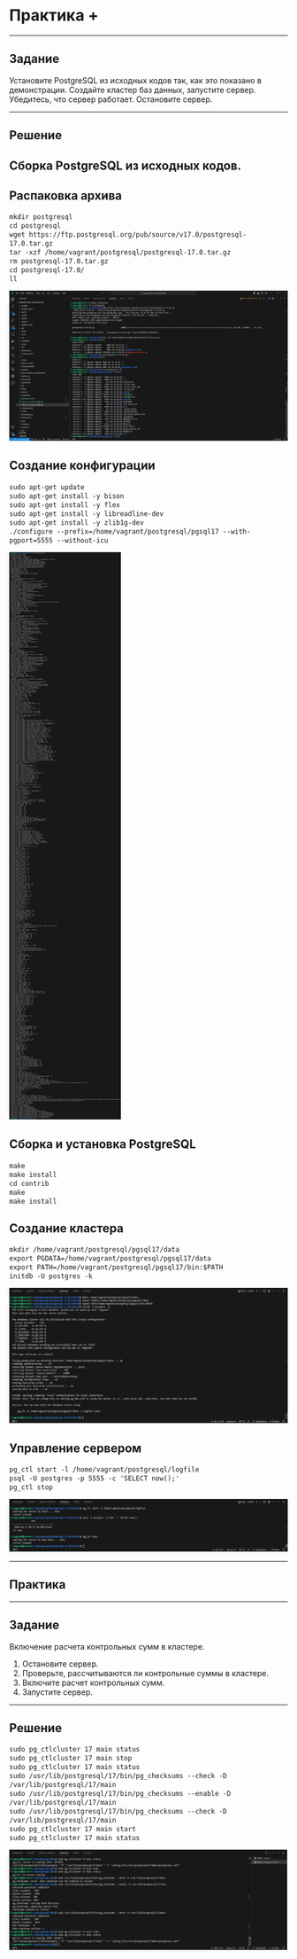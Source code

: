 # Практика +

---

## Задание

Установите PostgreSQL из исходных кодов так, как это
показано в демонстрации.
Создайте кластер баз данных, запустите сервер.
Убедитесь, что сервер работает.
Остановите сервер.

---

## Решение

## Сборка PostgreSQL из исходных кодов.

## Распаковка архива

```
mkdir postgresql
cd postgresql
wget https://ftp.postgresql.org/pub/source/v17.0/postgresql-17.0.tar.gz
tar -xzf /home/vagrant/postgresql/postgresql-17.0.tar.gz
rm postgresql-17.0.tar.gz
cd postgresql-17.0/
ll
```

![Alt text](https://github.com/wineperm/postgresql-dba1/blob/main/dba1_01_tools_install/unpacking.jpg)

## Создание конфигурации

```
sudo apt-get update
sudo apt-get install -y bison
sudo apt-get install -y flex
sudo apt-get install -y libreadline-dev
sudo apt-get install -y zlib1g-dev
./configure --prefix=/home/vagrant/postgresql/pgsql17 --with-pgport=5555 --without-icu
```

![Alt text](https://github.com/wineperm/postgresql-dba1/blob/main/dba1_01_tools_install/creating_configuration.jpg)

## Сборка и установка PostgreSQL

```
make
make install
cd contrib
make
make install
```

## Создание кластера

```
mkdir /home/vagrant/postgresql/pgsql17/data
export PGDATA=/home/vagrant/postgresql/pgsql17/data
export PATH=/home/vagrant/postgresql/pgsql17/bin:$PATH
initdb -U postgres -k
```

![Alt text](https://github.com/wineperm/postgresql-dba1/blob/main/dba1_01_tools_install/creating_cluster.jpg)

## Управление сервером

```
pg_ctl start -l /home/vagrant/postgresql/logfile
psql -U postgres -p 5555 -c 'SELECT now();'
pg_ctl stop
```

![Alt text](https://github.com/wineperm/postgresql-dba1/blob/main/dba1_01_tools_install/cluster_management.jpg)

---

## Практика

---

## Задание

Включение расчета контрольных сумм в кластере.

1. Остановите сервер.
2. Проверьте, рассчитываются ли контрольные суммы
   в кластере.
3. Включите расчет контрольных сумм.
4. Запустите сервер.

---

## Решение

```
sudo pg_ctlcluster 17 main status
sudo pg_ctlcluster 17 main stop
sudo pg_ctlcluster 17 main status
sudo /usr/lib/postgresql/17/bin/pg_checksums --check -D /var/lib/postgresql/17/main
sudo /usr/lib/postgresql/17/bin/pg_checksums --enable -D /var/lib/postgresql/17/main
sudo /usr/lib/postgresql/17/bin/pg_checksums --check -D /var/lib/postgresql/17/main
sudo pg_ctlcluster 17 main start
sudo pg_ctlcluster 17 main status
```

![Alt text](https://github.com/wineperm/postgresql-dba1/blob/main/dba1_01_tools_install/Enabling_checksum_calculation.jpg)
